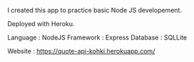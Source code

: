 

I created this app to practice basic Node JS developement.

Deployed with Heroku.

Language : NodeJS 
Framework : Express
Database : SQLLite 

Website : https://quote-api-kohki.herokuapp.com/